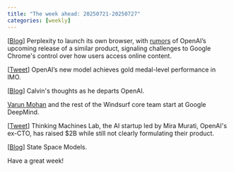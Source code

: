 ```yaml
---
title: "The week ahead: 20250721-20250727"
categories: [weekly]
---
```


[[Blog](https://comet.perplexity.ai/)] Perplexity to launch its own browser,
with
[rumors](https://www.reuters.com/business/media-telecom/openai-release-web-browser-challenge-google-chrome-2025-07-09/)
of OpenAI’s upcoming release of a similar product, signaling challenges to
Google Chrome's control over how users access online content.

[[Tweet](http://x.com/alexwei_/status/1946477742855532918)] OpenAI’s new
model achieves gold medal-level performance in IMO.

[[Blog](https://calv.info/openai-reflections)] Calvin's thoughts as he departs
OpenAI.

[Varun Mohan](https://x.com/_mohansolo) and the rest of the Windsurf core team
start at Google DeepMind.

[[Tweet](https://x.com/miramurati/status/1945166365834535247)] Thinking Machines
Lab, the AI startup led by Mira Murati, OpenAI's ex-CTO, has raised $2B while
still not clearly formulating their product.

[[Blog](https://newsletter.maartengrootendorst.com/p/a-visual-guide-to-mamba-and-state)]
State Space Models.

Have a great week!
